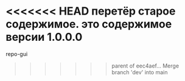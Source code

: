 <<<<<<< HEAD
перетёр старое содержимое. это содержимое версии 1.0.0.0
=======
repo-gui
>>>>>>> parent of eec4aef... Merge branch 'dev' into main
